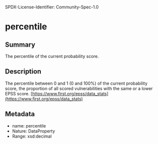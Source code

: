 SPDX-License-Identifier: Community-Spec-1.0

# percentile

## Summary

The percentile of the current probability score.

## Description

The percentile between 0 and 1 (0 and 100%) of the current probability score, the proportion of all scored vulnerabilities with the same or a lower EPSS score. [https://www.first.org/epss/data_stats](https://www.first.org/epss/data_stats)

## Metadata

- name: percentile
- Nature: DataProperty
- Range: xsd:decimal

